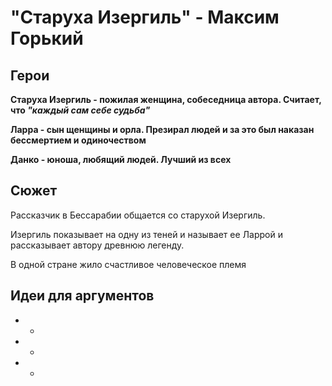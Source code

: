 "Старуха Изергиль" - Максим Горький
====================================================


Герои
----------------------------------------------------

**Старуха Изергиль - пожилая женщина, собеседница автора. Считает, что *"каждый сам себе судьба"***

**Ларра - сын щенщины и орла. Презирал людей и за это был наказан бессмертием и одиночеством**

**Данко - юноша, любящий людей. Лучший из всех**

Сюжет
----------------------------------------------------

Рассказчик в Бессарабии общается со старухой Изергиль. 

Изергиль показывает на одну из теней и называет ее Ларрой и рассказывает автору древнюю легенду.

В одной стране жило счастливое человеческое племя

Идеи для аргументов
----------------------------------------------------

- *

- *

- *